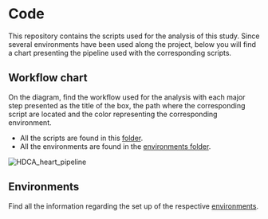 # Code

This repository contains the scripts used for the analysis of this study. 
Since several environments have been used along the project, below you will find a chart presenting the pipeline used with the corresponding scripts.

## Workflow chart
On the diagram, find the workflow used for the analysis with each major step presented as the title of the box, the path where the corresponding script are located and the color representing the corresponding environment.

- All the scripts are found in this [folder](.).
- All the environments are found in the [environments folder](../environments).

![HDCA_heart_pipeline](https://github.com/rmauron/HDCA_heart_dev/assets/92672952/f0aabc29-3001-464b-827d-29eb87f3d342)



## Environments

Find all the information regarding the set up of the respective [environments](../environments).
